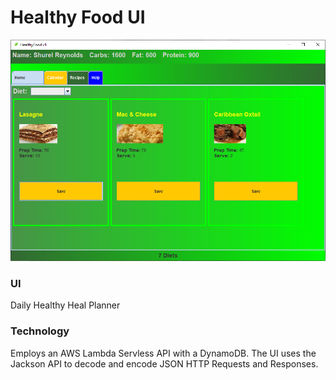 # Healthy Food UI
![Java Swing Interface](https://github.com/shurelreynolds/healthyfood/blob/master/healthyfood_capture.png)

### UI
Daily Healthy Heal Planner

### Technology
Employs an AWS Lambda Servless API with a DynamoDB. The UI uses the Jackson API to decode and encode JSON HTTP Requests and Responses. 
